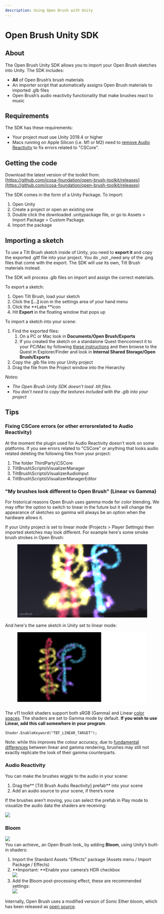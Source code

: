 ```yaml
---
description: Using Open Brush with Unity
---
```


# Open Brush Unity SDK

## About <a href="#_j7bdhxvyulyl" id="_j7bdhxvyulyl"></a>

The Open Brush Unity SDK allows you to import your Open Brush sketches into Unity. The SDK includes:

* **All** of Open Brush’s brush materials
* An importer script that automatically assigns Open Brush materials to imported .glb files
* Open Brush’s audio reactivity functionality that make brushes react to music

## Requirements <a href="#_q9lph11ngm09" id="_q9lph11ngm09"></a>

The SDK has these requirements:

* Your project must use Unity 2019.4 or higher
* Macs running on Apple Silicon (i.e. M1 or M2) need to [remove Audio Reactivity](open-brush-unity-sdk.md#\_nvutjzw2fj1u) to fix errors related to "CSCore".

## Getting the code <a href="#_iqjwk94xwdgd" id="_iqjwk94xwdgd"></a>

Download the latest version of the toolkit from:[\
](https://github.com/icosa-foundation/open-brush-toolkit)[https://github.com/icosa-foundation/open-brush-toolkit/releases](https://github.com/icosa-foundation/open-brush-toolkit/releases)

The SDK comes in the form of a Unity Package. To import:

1. Open Unity
2. Create a project or open an existing one
3. Double click the downloaded .unitypackage file, or go to Assets > Import Package > Custom Package.
4. Import the package

## Importing a sketch <a href="#_6wwms1xya8em" id="_6wwms1xya8em"></a>

To use a Tilt Brush sketch inside of Unity, you need to **export it** and copy the exported .gltf file into your project. You do \_not \_need any of the .png files that come with the export. The SDK will use its own, Tilt Brush materials instead.

The SDK will process .glb files on import and assign the correct materials.

To export a sketch:

1. Open Tilt Brush, load your sketch
2. Click the **\[...]** icon in the settings area of your hand menu
3. Click the \*\*Labs \*\*icon
4. Hit **Export** in the floating window that pops up

To import a sketch into your scene:

1. Find the exported files:
   1. On a PC or Mac look in **Documents/Open Brush/Exports**
   2. If you created the sketch on a standalone Quest thenconnect it to your PC/Mac by following [these instructions](https://www.meta.com/en-gb/help/quest/articles/headsets-and-accessories/using-your-headset/transfer-files-from-computer-to-headset/) and then browse to the Quest in Explorer/Finder and look in **Internal Shared Storage/Open Brush/Exports**
2. Copy the .glb file into your Unity project
3. Drag the file from the Project window into the Hierarchy

_Notes:_

* _The Open Brush Unity SDK doesn’t load .tilt files._
* _You don’t need to copy the textures included with the .glb into your project_

## Tips <a href="#_ibglt4zbyabz" id="_ibglt4zbyabz"></a>

### Fixing CSCore errors (or other errorsrelated to Audio Reactivity) <a href="#_nvutjzw2fj1u" id="_nvutjzw2fj1u"></a>

At the moment the plugin used for Audio Reactivity doesn't work on some platforms. If you see errors related to "CSCore" or anything that looks audio related deleting the following files from your project:

1. The folder ThirdParty\CSCore
2. TiltBrush\Scripts\VisualizerManager
3. TiltBrush\Scripts\VisualizerAudioInput
4. TiltBrush\Scripts\VisualizerManagerEditor

### "My brushes look different to Open Brush" (Linear vs Gamma) <a href="#_nvutjzw2fj1u" id="_nvutjzw2fj1u"></a>

For historical reasons Open Brush uses gamma mode for color blending. We may offer the option to switch to linear in the future but it will change the appearance of sketches so gamma will always be an option when the hardware allows it.

If your Unity project is set to linear mode (Projects > Player Settings) then imported sketches may look different. For example here's some smoke brush strokes in Open Brush:

<figure><img src="../.gitbook/assets/image (2) (1) (1).png" alt=""><figcaption></figcaption></figure>

And here's the same sketch in Unity set to linear mode:

<figure><img src="../.gitbook/assets/image (2) (1).png" alt=""><figcaption></figcaption></figure>

The v11 toolkit shaders support both sRGB (Gamma) and Linear [color spaces](https://docs.unity3d.com/Manual/LinearRendering-LinearOrGammaWorkflow.html). The shaders are set to Gamma mode by default. **If you wish to use Linear, add this call somewhere in your program**.

```
Shader.EnableKeyword("TBT_LINEAR_TARGET");
```

Note: while this improves the colour accuracy, due to [fundamental differences](https://docs.unity3d.com/Manual/LinearRendering-LinearOrGammaWorkflow.html) between linear and gamma rendering, brushes may still not exactly replicate the look of their gamma counterparts.

### Audio Reactivity <a href="#_st8oph1ghsgx" id="_st8oph1ghsgx"></a>

You can make the brushes wiggle to the audio in your scene:

1. Drag the\*\* \[Tilt Brush Audio Reactivity] prefab\*\* into your scene
2. Add an audio source to your scene, if there’s none

If the brushes aren’t moving, you can select the prefab in Play mode to visualize the audio data the shaders are receiving:

![](../.gitbook/assets/0.gif)

### Bloom <a href="#_7ljsa6ylg4rb" id="_7ljsa6ylg4rb"></a>

![](<../.gitbook/assets/1 (3).png>)\
You can achieve\_ an Open Brush look\_ by adding **Bloom**, using Unity’s built-in shaders:

1. Import the Standard Assets “Effects” package (Assets menu / Import Package / Effects)
2. \*\*Important: \*\*Enable your camera’s HDR checkbox\
   ![](<../.gitbook/assets/2 (3).png>)
3. Add the Bloom post-processing effect, these are recommended settings:\
   ![](<../.gitbook/assets/3 (3).png>)

Internally, Open Brush uses a modified version of Sonic Ether bloom, which has been released as [open source](https://github.com/sonicether/SE-Natural-Bloom-Dirty-Lens).
